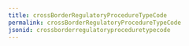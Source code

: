 ```yaml
---
title: crossBorderRegulatoryProcedureTypeCode
permalink: crossBorderRegulatoryProcedureTypeCode
jsonid: crossborderregulatoryproceduretypecode
---
```

